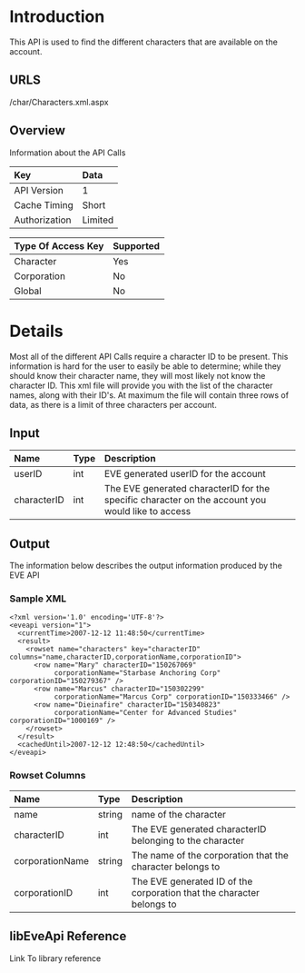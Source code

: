 # Introduction #
This API is used to find the different characters that are available on the account.

## URLS ##
/char/Characters.xml.aspx

## Overview ##
Information about the API Calls

| **Key** | **Data** |
|:--------|:---------|
| API Version | 1 |
| Cache Timing | Short |
| Authorization | Limited |

| **Type Of Access Key** | **Supported** |
|:-----------------------|:--------------|
| Character | Yes |
| Corporation | No |
| Global | No |

# Details #

Most all of the different API Calls require a character ID to be present.  This information is hard for the user to easily be able to determine; while they should know their character name, they will most likely not know the character ID.  This xml file will provide you with the list of the character names, along with their ID's.  At maximum the file will contain three rows of data, as there is a limit of three characters per account.

## Input ##
| **Name** | **Type** | **Description** |
|:---------|:---------|:----------------|
| userID | int | EVE generated userID for the account  |
| characterID | int | The EVE generated characterID for the specific character on the account you would like to access |

## Output ##
The information below describes the output information produced by the EVE API

### Sample XML ###
```
<?xml version='1.0' encoding='UTF-8'?>
<eveapi version="1">
  <currentTime>2007-12-12 11:48:50</currentTime>
  <result>
    <rowset name="characters" key="characterID" columns="name,characterID,corporationName,corporationID">
      <row name="Mary" characterID="150267069"
           corporationName="Starbase Anchoring Corp" corporationID="150279367" />
      <row name="Marcus" characterID="150302299"
           corporationName="Marcus Corp" corporationID="150333466" />
      <row name="Dieinafire" characterID="150340823"
           corporationName="Center for Advanced Studies" corporationID="1000169" />
    </rowset>
  </result>
  <cachedUntil>2007-12-12 12:48:50</cachedUntil>
</eveapi>
```

### Rowset Columns ###
| **Name** | **Type** | **Description** |
|:---------|:---------|:----------------|
| name | string | name of the character |
| characterID | int | The EVE generated characterID belonging to the character |
| corporationName | string | The name of the corporation that the character belongs to |
| corporationID | int | The EVE generated ID of the corporation that the character belongs to |

## libEveApi Reference ##
Link To library reference